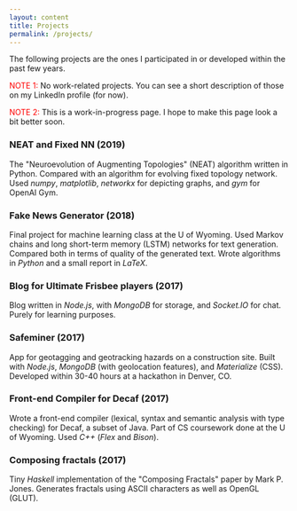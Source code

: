 ```yaml
---
layout: content
title: Projects
permalink: /projects/
---
```


The following projects are the ones I participated in or developed within the past few years.

<span style="color: red;">NOTE 1:</span> No work-related projects.
You can see a short description of those on my LinkedIn profile (for now).

<span style="color: red;">NOTE 2:</span> This is a work-in-progress page. I hope to make this page look a bit better soon.

### NEAT and Fixed NN (2019)

The "Neuroevolution of Augmenting Topologies" (NEAT) algorithm written in Python.
Compared with an algorithm for evolving fixed topology network. Used *numpy*, *matplotlib*,
*networkx* for depicting graphs, and *gym* for OpenAI Gym.

### Fake News Generator (2018)

Final project for machine learning class at the U of Wyoming. Used Markov chains and long short-term memory (LSTM) networks
for text generation. Compared both in terms of quality of the generated text. Wrote algorithms in *Python* and a small report in *LaTeX*.

### Blog for Ultimate Frisbee players (2017)

Blog written in *Node.js*, with *MongoDB* for storage, and *Socket.IO* for chat. Purely for learning purposes.

### Safeminer (2017)

App for geotagging and geotracking hazards on a construction site.
Built with *Node.js*, *MongoDB* (with geolocation features),
and *Materialize* (CSS). Developed within 30-40 hours at a hackathon in Denver, CO.

### Front-end Compiler for Decaf (2017)

Wrote a front-end compiler (lexical, syntax and semantic analysis with type checking) for Decaf, a subset of Java.
Part of CS coursework done at the U of Wyoming. Used *C++* (*Flex* and *Bison*).

### Composing fractals (2017)

Tiny *Haskell* implementation of the "Composing Fractals" paper by Mark P. Jones. Generates fractals using
ASCII characters as well as OpenGL (GLUT).

